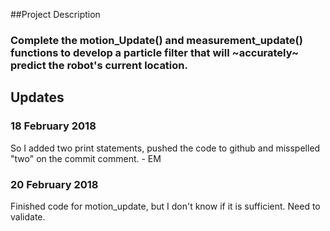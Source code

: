 ##Project Description
### Complete the motion_Update() and measurement_update() functions to develop a particle filter that will ~accurately~ predict the robot's current location. 

## Updates

### 18 February 2018
So I added two print statements, pushed the code to github and misspelled "two" on the commit comment.  - EM

### 20 February 2018
Finished code for motion_update, but I don't know if it is sufficient. Need to validate.
